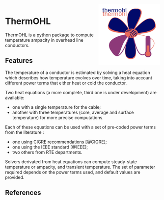 <!--
SPDX-FileCopyrightText: 2025 RTE (https://www.rte-france.com)

This Source Code Form is subject to the terms of the Mozilla Public
License, v. 2.0. If a copy of the MPL was not distributed with this
file, You can obtain one at http://mozilla.org/MPL/2.0/.
SPDX-License-Identifier: MPL-2.0
-->

<img src="assets/images/logos/thermohl_logo.png" width="200" height="200" alt="Phlowers logo" style="float: right; display: block; margin: 0 auto"/>

# ThermOHL

ThermOHL is a python package to compute temperature ampacity in
overhead line conductors.

## Features

The temperature of a conductor is estimated by solving a heat equation
which describes how temperature evolves over time, taking into account
different power terms that either heat or cold the conductor.

Two heat equations (a more complete, third one is under development)
are available:

* one with a single temperature for the cable;
* another with three temperatures (core, average and surface
  temperature) for more precise computations.

Each of these equations can be used with a set of pre-coded power
terms from the literature :

* one using CIGRE recommendations [@CIGRE];  
* one using the IEEE standard [@IEEE];  
* two others from RTE departments.

Solvers derivated from heat equations can compute steady-state
temperature or ampacity, and transient temperature. The set of
parameter required depends on the power terms used, and default values
are provided.

## References
